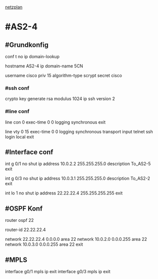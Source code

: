 [netzplan](../angabe/netzplan.md)
# #AS2-4

## #Grundkonfig
conf t
no ip domain-lookup

hostname AS2-4
ip domain-name 5CN

username cisco priv 15 algorithm-type scrypt secret cisco

### #ssh conf
crypto key generate rsa modulus 1024
ip ssh version 2


### #line conf

line con 0 
exec-time 0 0
logging synchronous
exit

line vty 0 15
exec-time 0 0
logging synchronous
transport input telnet ssh
login local
exit


## #Interface conf

int g 0/1
no shut
ip address 10.0.2.2 255.255.255.0
description To_AS2-5
exit

int g 0/3
no shut
ip address 10.0.3.1 255.255.255.0
description To_AS2-2
exit

int lo 1
no shut
ip address 22.22.22.4 255.255.255.255
exit


## #OSPF Konf

router ospf 22

router-id 22.22.22.4 

network 22.22.22.4 0.0.0.0 area 22
network 10.0.2.0 0.0.0.255 area 22
network 10.0.3.0 0.0.0.255 area 22
exit

## #MPLS
interface g0/1
mpls ip
exit
interface g0/3
mpls ip
exit

